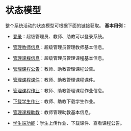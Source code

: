 # 状态模型
整个系统活动的状态模型可根据下面的链接获取。
**基本用例：**
 -  [登录](login_state.md)：超级管理员、教师、助教可以登录系统。
 -  [管理教师信息](admin_teacher_state.md)：超级管理员管理教师基本信息。
 -  [管理课程信息](admin_course_state.md)：超级管理员管理课程基本信息。
 
 -  [管理课程公告](admin_announcement_state.md)：教师、助教管理课程公告。
 -  [管理课程课件](admin_ppt_state.md)：教师、助教管理课程课件。
 -  [管理课程作业](admin_homework_state.md)：教师、助教管理课程作业信息。
 -  [下载学生作业](download_homework_state.md)：教师、助教下载学生作业。
 -  [管理课程助教](admin_assistant_state.md)：教师管理助教基本信息。
 
 -  [学生端功能](student_state.md)：学生上传作业、下载课件、查看课程公告。
